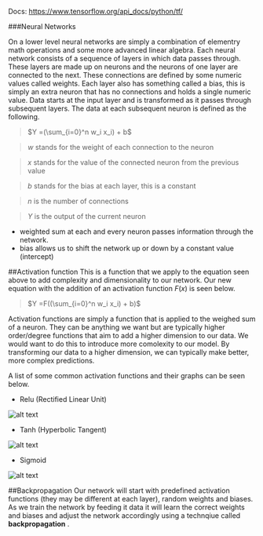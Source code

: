 Docs: https://www.tensorflow.org/api_docs/python/tf/


###Neural Networks

On a lower level neural networks are simply a combination of elementry math operations and some more advanced linear algebra. Each neural network consists of a sequence of layers in which data passes through. These layers are made up on neurons and the neurons of one layer are connected to the next. These connections are defined by some numeric values called weights. Each layer also has something called a bias, this is simply an extra neuron that has no connections and holds a single numeric value. Data starts at the input layer and is transformed as it passes through subsequent layers. The data at each subsequent neuron is defined as the following.

> $Y =(\sum_{i=0}^n w_i x_i) + b$

> $w$ stands for the weight of each connection to the neuron

> $x$ stands for the value of the connected neuron from the previous value

> $b$ stands for the bias at each layer, this is a constant

> $n$ is the number of connections

> $Y$ is the output of the current neuron

* weighted sum at each and every neuron passes information through the network. 
* bias allows us to shift the network up or down by a constant value (intercept)

##Activation function
This is a function that we apply to the equation seen above to add complexity and dimensionality to our network. Our new equation with the addition of an activation function $F(x)$ is seen below.

> $Y =F((\sum_{i=0}^n w_i x_i) + b)$

Activation functions are simply a function that is applied to the weighed sum of a neuron. They can be anything we want but are typically higher order/degree functions that aim to add a higher dimension to our data. We would want to do this to introduce more comolexity to our model. By transforming our data to a higher dimension, we can typically make better, more complex predictions.

A list of some common activation functions and their graphs can be seen below.

- Relu (Rectified Linear Unit)

![alt text](https://yashuseth.files.wordpress.com/2018/02/relu-function.png?w=309&h=274)
- Tanh (Hyperbolic Tangent)

![alt text](http://mathworld.wolfram.com/images/interactive/TanhReal.gif)
- Sigmoid 

![alt text](https://miro.medium.com/max/970/1*Xu7B5y9gp0iL5ooBj7LtWw.png)


##Backpropagation
Our network will start with predefined activation functions (they may be different at each layer), random weights and biases. As we train the network by feeding it data it will learn the correct weights and biases and adjust the network accordingly using a technqiue called **backpropagation** . 


